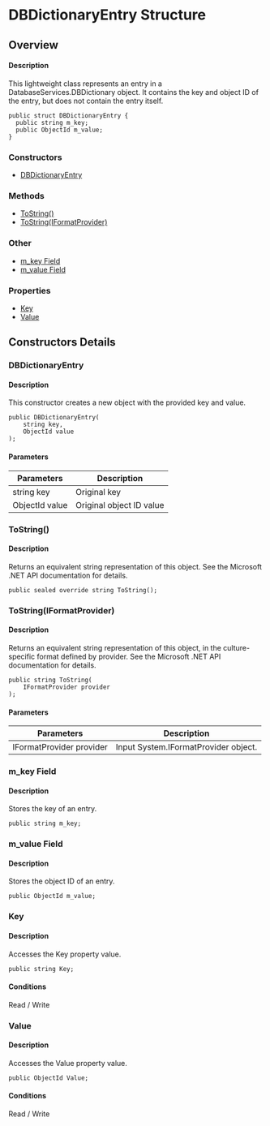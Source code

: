 # DBDictionaryEntry Structure

## Overview

#### Description
This lightweight class represents an entry in a DatabaseServices.DBDictionary object. It contains the key and object ID of the entry, but does not contain the entry itself.
```text
public struct DBDictionaryEntry {
  public string m_key;
  public ObjectId m_value;
}
```

### Constructors

- [DBDictionaryEntry](#dbdictionaryentry)

### Methods

- [ToString()](#tostring())
- [ToString(IFormatProvider)](#tostring(iformatprovider))

### Other

- [m_key Field](#m_key-field)
- [m_value Field](#m_value-field)

### Properties

- [Key](#key)
- [Value](#value)


## Constructors Details

### DBDictionaryEntry

#### Description
This constructor creates a new object with the provided key and value.
```text
public DBDictionaryEntry(
    string key, 
    ObjectId value
);
```

#### Parameters
| Parameters | Description |
| --- | --- |
| string key | Original key |
| ObjectId value | Original object ID value |

### ToString()

#### Description
Returns an equivalent string representation of this object. See the Microsoft .NET API documentation for details.
```text
public sealed override string ToString();
```

### ToString(IFormatProvider)

#### Description
Returns an equivalent string representation of this object, in the culture-specific format defined by provider. See the Microsoft .NET API documentation for details.
```text
public string ToString(
    IFormatProvider provider
);
```

#### Parameters
| Parameters | Description |
| --- | --- |
| IFormatProvider provider | Input System.IFormatProvider object. |

### m_key Field

#### Description
Stores the key of an entry.
```text
public string m_key;
```

### m_value Field

#### Description
Stores the object ID of an entry.
```text
public ObjectId m_value;
```

### Key

#### Description
Accesses the Key property value.
```text
public string Key;
```

#### Conditions
Read / Write
### Value

#### Description
Accesses the Value property value.
```text
public ObjectId Value;
```

#### Conditions
Read / Write